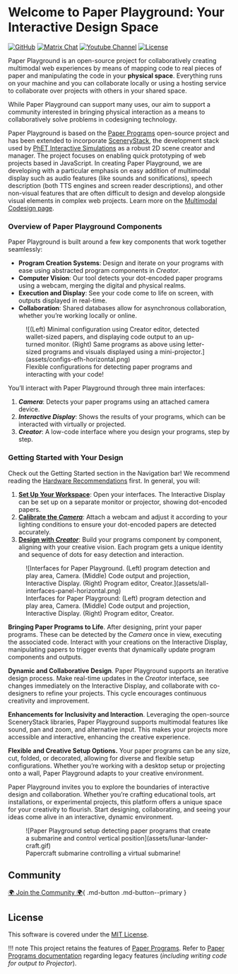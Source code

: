 # Welcome to Paper Playground: Your Interactive Design Space

[![GitHub](https://img.shields.io/badge/github-repo-yellow?logo=github&logoColor=white)](https://www.github.com/phetsims/paper-land/)
[![Matrix Chat](https://img.shields.io/badge/matrix-chat-green?logo=matrix&logoColor=green)](https://matrix.to/#/#interactive-paper-programming:matrix.org)
[![Youtube Channel](https://img.shields.io/badge/youtube-channel-red?logo=youtube&logoColor=red)](https://www.youtube.com/@PaperPlaygroundCommunity/)
[![License](https://img.shields.io/github/license/phetsims/paper-land?color=blue)](https://github.com/phetsims/paper-land/blob/main/LICENSE)

Paper Playground is an open-source project for collaboratively creating multimodal web experiences by means of mapping code to real pieces of paper and manipulating the code in your **physical space**. Everything runs on your machine and you can collaborate locally or using a hosting service to collaborate over projects with others in your shared space.

While Paper Playground can support many uses, our aim to support a community interested in bringing physical interaction as a means to collaboratively solve problems in codesigning technology.

Paper Playground is based on the [Paper Programs](https://paperprograms.org) open-source project and has been extended to incorporate [SceneryStack](https://github.com/scenerystack), the development stack used by [PhET Interactive Simulations](https://phet.colorado.edu) as a robust 2D scene creator and manager. The project focuses on enabling quick prototyping of web projects based in JavaScript. In creating Paper Playground, we are developing with a particular emphasis on easy addition of multimodal display such as audio features (like sounds and sonifications), speech description (both TTS engines and screen reader descriptions), and other non-visual features that are often difficult to design and develop alongside visual elements in complex web projects. Learn more on the [Multimodal Codesign page](./projects/codesign.md).

### Overview of Paper Playground Components

Paper Playground is built around a few key components that work together seamlessly:

- **Program Creation Systems**: Design and iterate on your programs with ease using abstracted program components in *Creator*.
- **Computer Vision**: Our tool detects your dot-encoded paper programs using a webcam, merging the digital and physical realms.
- **Execution and Display**: See your code come to life on screen, with outputs displayed in real-time.
- **Collaboration**: Shared databases allow for asynchronous collaboration, whether you’re working locally or online.

<figure markdown>
  ![(Left) Minimal configuration using Creator editor, detected wallet-sized papers, and displaying code output to an up-turned monitor. (Right) Same programs as above using letter-sized programs and visuals displayed using a mini-projector.](assets/configs-efh-horizontal.png)
  <figcaption>Flexible configurations for detecting paper programs and interacting with your code!</figcaption>
</figure>

You’ll interact with Paper Playground through three main interfaces:

1. ***Camera***: Detects your paper programs using an attached camera device.
2. ***Interactive Display***: Shows the results of your programs, which can be interacted with virtually or projected.
3. ***Creator***: A low-code interface where you design your programs, step by step.

### Getting Started with Your Design

Check out the Getting Started section in the Navigation bar! We recommend reading the [Hardware Recommendations](./setup/reqs.md) first. In general, you will:

1. [**Set Up Your Workspace**](./setup/device-setup.md#setting-up-camera-and-projector-for-paper-detection): Open your interfaces. The Interactive Display can be set up on a separate monitor or projector, showing dot-encoded papers.
2. [**Calibrate the *Camera***](./setup/device-setup.md#color-calibrating-your-webcam-for-program-detection): Attach a webcam and adjust it according to your lighting conditions to ensure your dot-encoded papers are detected accurately.
3. [**Design with *Creator***](./setup/creator.md): Build your programs component by component, aligning with your creative vision. Each program gets a unique identity and sequence of dots for easy detection and interaction.

<figure markdown>
  ![Interfaces for Paper Playground. (Left) program detection and play area, Camera. (Middle) Code output and projection, Interactive Display. (Right) Program editor, Creator.](assets/all-interfaces-panel-horizontal.png)
  <figcaption>Interfaces for Paper Playground: (Left) program detection and play area, Camera. (Middle) Code output and projection, Interactive Display. (Right) Program editor, Creator.</figcaption>
</figure>

**Bringing Paper Programs to Life**. After designing, print your paper programs. These can be detected by the *Camera* once in view, executing the associated code. Interact with your creations on the Interactive Display, manipulating papers to trigger events that dynamically update program components and outputs.

**Dynamic and Collaborative Design**. Paper Playground supports an iterative design process. Make real-time updates in the *Creator* interface, see changes immediately on the Interactive Display, and collaborate with co-designers to refine your projects. This cycle encourages continuous creativity and improvement.

**Enhancements for Inclusivity and Interaction**. Leveraging the open-source SceneryStack libraries, Paper Playground supports multimodal features like sound, pan and zoom, and alternative input. This makes your projects more accessible and interactive, enhancing the creative experience.

**Flexible and Creative Setup Options.** Your paper programs can be any size, cut, folded, or decorated, allowing for diverse and flexible setup configurations. Whether you’re working with a desktop setup or projecting onto a wall, Paper Playground adapts to your creative environment.

Paper Playground invites you to explore the boundaries of interactive design and collaboration. Whether you’re crafting educational tools, art installations, or experimental projects, this platform offers a unique space for your creativity to flourish. Start designing, collaborating, and seeing your ideas come alive in an interactive, dynamic environment.

<figure markdown>
  ![Paper Playground setup detecting paper programs that create a submarine and control vertical position](assets/lunar-lander-craft.gif)
  <figcaption>Papercraft submarine controlling a virtual submarine!</figcaption>
</figure>

## Community

[🌍 Join the Community 🌍](community.md){ .md-button .md-button--primary }

## License

This software is covered under the [MIT License](https://github.com/phetsims/paper-land/blob/main/LICENSE).

!!! note
    This project retains the features of [Paper Programs](https://paperprograms.org). Refer to [Paper Programs documentation](https://github.com/janpaul123/paperprograms/blob/master/docs/) regarding legacy features (*including writing code for output to Projector*).
